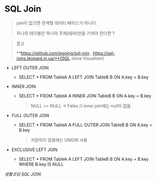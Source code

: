 # SQL Join

> join이 없으면 관계형 데이터 베이스가 아니다.
>
> 하나의 테이블은 하나의 주제(테마)만을 가져야 한다면 ? 

>참고
>
>**https://github.com/egoing/sql-join , https://sql-joins.leopard.in.ua/**(SQL Joins Visualizer)



* LEFT OUTER JOIN

  * SELECT * FROM TableA A LEFT JOIN TableB B ON A.key = B.key

* INNER JOIN
  * SELECT * FROM TableA A INNER JOIN TableB B ON A.key = B.key

    > NULL == NULL -> False // inner join에는 null이 없음

* FULL OUTER JOIN

  * SELECT * FROM TableA A FULL OUTER JOIN TableB B ON A.key = B.key

    > 지원하지 않을때는 UNION 사용

* EXCLUSIVE LEFT JOIN
  * SELECT * FROM TableA A LEFT JOIN TableB B ON A.key = B.key WHERE B.key IS NULL





*생활코딩 SQL JOIN*

